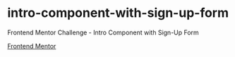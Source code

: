 # intro-component-with-sign-up-form
Frontend Mentor Challenge - Intro Component with Sign-Up Form

[Frontend Mentor](https://www.frontendmentor.io/challenges/intro-component-with-signup-form-5cf91bd49edda32581d28fd1)
